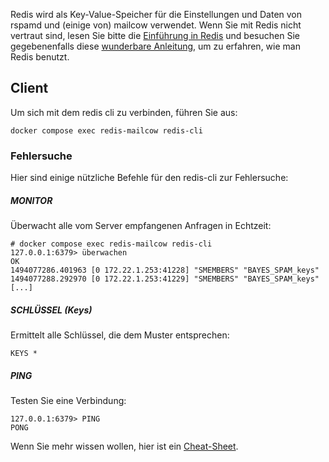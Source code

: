 Redis wird als Key-Value-Speicher für die Einstellungen und Daten von rspamd und (einige von) mailcow verwendet. Wenn Sie mit Redis nicht vertraut sind, lesen Sie bitte die [Einführung in Redis](https://redis.io/topics/introduction) und besuchen Sie gegebenenfalls diese [wunderbare Anleitung](http://try.redis.io/), um zu erfahren, wie man Redis benutzt.

## Client

Um sich mit dem redis cli zu verbinden, führen Sie aus:

```
docker compose exec redis-mailcow redis-cli
```

### Fehlersuche

Hier sind einige nützliche Befehle für den redis-cli zur Fehlersuche:

##### MONITOR

Überwacht alle vom Server empfangenen Anfragen in Echtzeit:

```
# docker compose exec redis-mailcow redis-cli
127.0.0.1:6379> überwachen
OK
1494077286.401963 [0 172.22.1.253:41228] "SMEMBERS" "BAYES_SPAM_keys"
1494077288.292970 [0 172.22.1.253:41229] "SMEMBERS" "BAYES_SPAM_keys"
[...]
```

##### SCHLÜSSEL (Keys)

Ermittelt alle Schlüssel, die dem Muster entsprechen:

```
KEYS *
```

##### PING

Testen Sie eine Verbindung:

```
127.0.0.1:6379> PING
PONG
```

Wenn Sie mehr wissen wollen, hier ist ein [Cheat-Sheet](https://www.cheatography.com/tasjaevan/cheat-sheets/redis/).
